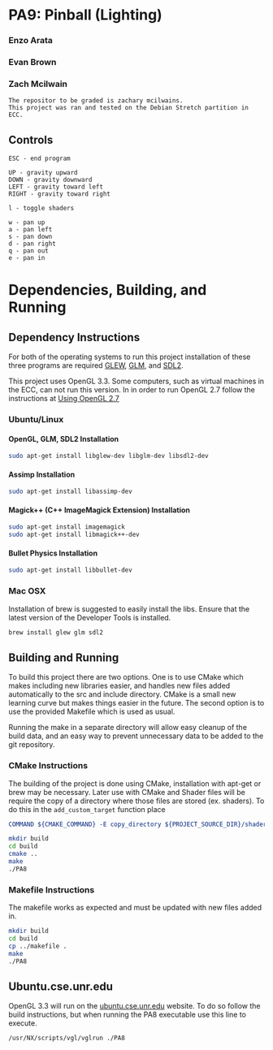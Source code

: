 # PA9: Pinball (Lighting)

### Enzo Arata
### Evan Brown
### Zach Mcilwain
```
The repositor to be graded is zachary mcilwains.
This project was ran and tested on the Debian Stretch partition in ECC.
```

## Controls
```
ESC - end program

UP - gravity upward
DOWN - gravity downward
LEFT - gravity toward left
RIGHT - gravity toward right

l - toggle shaders

w - pan up
a - pan left
s - pan down
d - pan right
q - pan out
e - pan in
```

# Dependencies, Building, and Running

## Dependency Instructions
For both of the operating systems to run this project installation of these three programs are required [GLEW](http://glew.sourceforge.net/), [GLM](http://glm.g-truc.net/0.9.7/index.html), and [SDL2](https://wiki.libsdl.org/PA8s).

This project uses OpenGL 3.3. Some computers, such as virtual machines in the ECC, can not run this version. In in order to run OpenGL 2.7 follow the instructions at [Using OpenGL 2.7](https://github.com/HPC-Vis/computer-graphics/wiki/Using-OpenGL-2.7)

### Ubuntu/Linux

#### OpenGL, GLM, SDL2 Installation
```bash
sudo apt-get install libglew-dev libglm-dev libsdl2-dev
```

#### Assimp Installation
```bash
sudo apt-get install libassimp-dev
```

#### Magick++ (C++ ImageMagick Extension) Installation
```bash
sudo apt-get install imagemagick
sudo apt-get install libmagick++-dev
```

#### Bullet Physics Installation
```bash
sudo apt-get install libbullet-dev
```

### Mac OSX
Installation of brew is suggested to easily install the libs. Ensure that the latest version of the Developer Tools is installed.
```bash
brew install glew glm sdl2
```

## Building and Running
To build this project there are two options. One is to use CMake which makes including new libraries easier, and handles new files added automatically to the src and include directory. CMake is a small new learning curve but makes things easier in the future.
The second option is to use the provided Makefile which is used as usual.

Running the make in a separate directory will allow easy cleanup of the build data, and an easy way to prevent unnecessary data to be added to the git repository.

### CMake Instructions
The building of the project is done using CMake, installation with apt-get or brew may be necessary. Later use with CMake and Shader files will be require the copy of a directory where those files are stored (ex. shaders). To do this in the ```add_custom_target``` function place
```cmake
COMMAND ${CMAKE_COMMAND} -E copy_directory ${PROJECT_SOURCE_DIR}/shaders/ ${CMAKE_CURRENT_BINARY_DIR}/shaders
```

```bash
mkdir build
cd build
cmake ..
make
./PA8
```

### Makefile Instructions
The makefile works as expected and must be updated with new files added in.

```bash
mkdir build
cd build
cp ../makefile .
make
./PA8
```

## Ubuntu.cse.unr.edu
OpenGL 3.3 will run on the [ubuntu.cse.unr.edu](https://ubuntu.cse.unr.edu/) website. To do so follow the build instructions, but when running the PA8 executable use this line to execute.
```bash
/usr/NX/scripts/vgl/vglrun ./PA8
```
